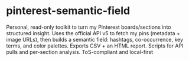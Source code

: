 # pinterest-semantic-field
Personal, read-only toolkit to turn my Pinterest boards/sections into structured insight. Uses the official API v5 to fetch my pins (metadata + image URLs), then builds a semantic field: hashtags, co-occurrence, key terms, and color palettes. Exports CSV + an HTML report. Scripts for API pulls and per-section analysis. ToS-compliant and local-first
